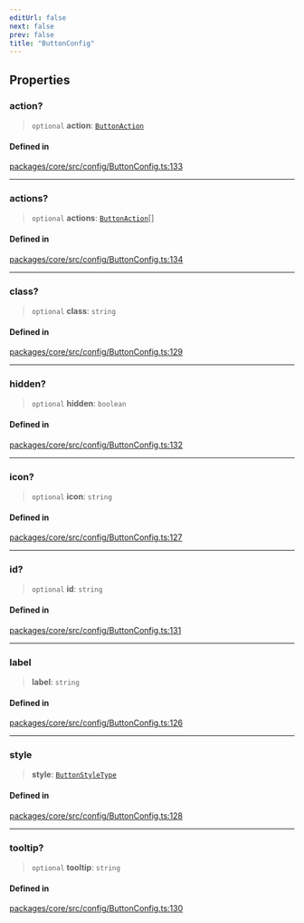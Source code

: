 ```yaml
---
editUrl: false
next: false
prev: false
title: "ButtonConfig"
---
```


## Properties

### action?

> `optional` **action**: [`ButtonAction`](/obsidian-meta-bind-plugin-docs/api/type-aliases/buttonaction/)

#### Defined in

[packages/core/src/config/ButtonConfig.ts:133](https://github.com/mProjectsCode/obsidian-meta-bind-plugin/blob/f6219a613aed1d40ff7f62bc1faab53d3dd969bb/packages/core/src/config/ButtonConfig.ts#L133)

***

### actions?

> `optional` **actions**: [`ButtonAction`](/obsidian-meta-bind-plugin-docs/api/type-aliases/buttonaction/)[]

#### Defined in

[packages/core/src/config/ButtonConfig.ts:134](https://github.com/mProjectsCode/obsidian-meta-bind-plugin/blob/f6219a613aed1d40ff7f62bc1faab53d3dd969bb/packages/core/src/config/ButtonConfig.ts#L134)

***

### class?

> `optional` **class**: `string`

#### Defined in

[packages/core/src/config/ButtonConfig.ts:129](https://github.com/mProjectsCode/obsidian-meta-bind-plugin/blob/f6219a613aed1d40ff7f62bc1faab53d3dd969bb/packages/core/src/config/ButtonConfig.ts#L129)

***

### hidden?

> `optional` **hidden**: `boolean`

#### Defined in

[packages/core/src/config/ButtonConfig.ts:132](https://github.com/mProjectsCode/obsidian-meta-bind-plugin/blob/f6219a613aed1d40ff7f62bc1faab53d3dd969bb/packages/core/src/config/ButtonConfig.ts#L132)

***

### icon?

> `optional` **icon**: `string`

#### Defined in

[packages/core/src/config/ButtonConfig.ts:127](https://github.com/mProjectsCode/obsidian-meta-bind-plugin/blob/f6219a613aed1d40ff7f62bc1faab53d3dd969bb/packages/core/src/config/ButtonConfig.ts#L127)

***

### id?

> `optional` **id**: `string`

#### Defined in

[packages/core/src/config/ButtonConfig.ts:131](https://github.com/mProjectsCode/obsidian-meta-bind-plugin/blob/f6219a613aed1d40ff7f62bc1faab53d3dd969bb/packages/core/src/config/ButtonConfig.ts#L131)

***

### label

> **label**: `string`

#### Defined in

[packages/core/src/config/ButtonConfig.ts:126](https://github.com/mProjectsCode/obsidian-meta-bind-plugin/blob/f6219a613aed1d40ff7f62bc1faab53d3dd969bb/packages/core/src/config/ButtonConfig.ts#L126)

***

### style

> **style**: [`ButtonStyleType`](/obsidian-meta-bind-plugin-docs/api/enumerations/buttonstyletype/)

#### Defined in

[packages/core/src/config/ButtonConfig.ts:128](https://github.com/mProjectsCode/obsidian-meta-bind-plugin/blob/f6219a613aed1d40ff7f62bc1faab53d3dd969bb/packages/core/src/config/ButtonConfig.ts#L128)

***

### tooltip?

> `optional` **tooltip**: `string`

#### Defined in

[packages/core/src/config/ButtonConfig.ts:130](https://github.com/mProjectsCode/obsidian-meta-bind-plugin/blob/f6219a613aed1d40ff7f62bc1faab53d3dd969bb/packages/core/src/config/ButtonConfig.ts#L130)
